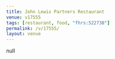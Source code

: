 ```yaml
---
title: John Lewis Partners Restaurant
venue: v17555
tags: [restaurant, food, "fhrs:522738"]
permalink: /v/17555/
layout: venue
---
```

null